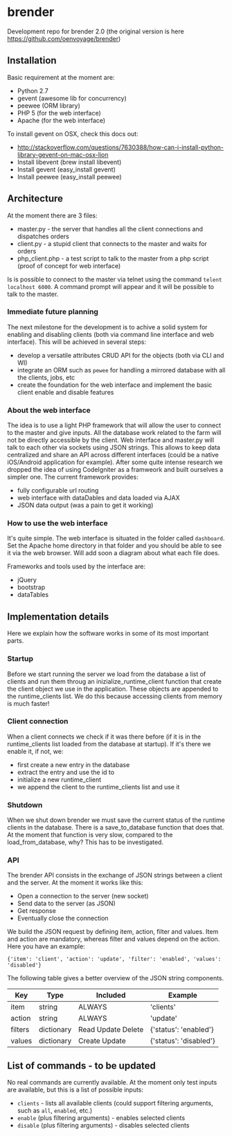 brender
=======

Development repo for brender 2.0 (the original version is here https://github.com/oenvoyage/brender)

## Installation
Basic requirement at the moment are:

* Python 2.7
* gevent (awesome lib for concurrency)
* peewee (ORM library)
* PHP 5 (for the web interface)
* Apache (for the web interface)

To install gevent on OSX, check this docs out:

* http://stackoverflow.com/questions/7630388/how-can-i-install-python-library-gevent-on-mac-osx-lion
* Install libevent (brew install libevent)
* Install gevent (easy_install gevent)
* Install peewee (easy_install peewee)

## Architecture
At the moment there are 3 files:

* master.py - the server that handles all the client connections and dispatches orders
* client.py - a stupid client that connects to the master and waits for orders
* php_client.php - a test script to talk to the master from a php script (proof of concept for web interface)

Is is possible to connect to the master via telnet using the command `telent localhost 6000`.
A command prompt will appear and it will be possible to talk to the master.

### Immediate future planning
The next milestone for the development is to achive a solid system for enabling and disabling clients (both via command line interface and web interface). This will be achieved in several steps:

* develop a versatile attributes CRUD API for the objects (both via CLI and WI)
* integrate an ORM such as `pewee` for handling a mirrored database with all the clients, jobs, etc
* create the foundation for the web interface and implement the basic client enable and disable features

### About the web interface
The idea is to use a light PHP framework that will allow the user to connect to the master and give inputs. All the database work related to the farm will not be directly accessible by the client. Web interface and master.py will talk to each other via sockets using JSON strings.
This allows to keep data centralized and share an API across different interfaces (could be a native iOS/Android application for example).
After some quite intense research we dropped the idea of using CodeIgniter as a framweork and built ourselves a simpler one. The current framework provides:

* fully configurable url routing
* web interface with dataDables and data loaded via AJAX
* JSON data output (was a pain to get it working)

### How to use the web interface
It's quite simple. The web interface is situated in the folder called `dashboard`. Set the Apache home directory in that folder and you should be able to see it via the web browser. Will add soon a diagram about what each file does.

Frameworks and tools used by the interface are:

* jQuery
* bootstrap
* dataTables 

## Implementation details
Here we explain how the software works in some of its most important parts.

### Startup
Before we start running the server we load from the database a list of clients and run them throug an inizialize_runtime_client function that create the client object we use in the application. These objects are appended to the runtime_clients list. We do this because accessing clients from memory is much faster!

### Client connection
When a client connects we check if it was there before (if it is in the runtime_clients list loaded from the database at startup). If it's there we enable it, if not, we: 

* first create a new entry in the database
* extract the entry and use the id to
* initialize a new runtime_client
* we append the client to the runtime_clients list and use it

### Shutdown
When we shut down brender we must save the current status of the runtime clients in the database. There is a save_to_database function that does that. At the moment that function is very slow, compared to the load_from_database, why? This has to be investigated.

### API
The brender API consists in the exchange of JSON strings between a client and the server. At the moment it works like this:

* Open a connection to the server (new socket)
* Send data to the server (as JSON)
* Get response
* Eventually close the connection

We build the JSON request by defining item, action, filter and values. Item and action are mandatory, whereas filter and values depend on the action. Here you have an example:

`{'item': 'client', 'action': 'update', 'filter': 'enabled', 'values': 'disabled'}`

The following table gives a better overview of the JSON string components.

<table>
    <thead>
   		<tr>
        	<th>Key</th>
        	<th>Type</th>
        	<th>Included</th>
        	<th>Example</th>
        </tr>
    </thead>
    <tbody>
    	<tr>
    		<td>item</td>
    		<td>string</td>
    		<td>ALWAYS</td>
    		<td>'clients'</td>
    	</tr>
    	<tr>
    		<td>action</td>
    		<td>string</td>
    		<td>ALWAYS</td>
    		<td>'update'</td>
    	</tr>
    	<tr>
    		<td>filters</td>
    		<td>dictionary</td>
    		<td>Read Update Delete</td>
    		<td>{'status': 'enabled'}</td>
    	</tr>
    	<tr>
    		<td>values</td>
    		<td>dictionary</td>
    		<td>Create Update</td>
    		<td>{'status': 'disabled'}</td>
    	</tr>
    </tbody>
</table>



## List of commands - to be updated
No real commands are currently available. At the moment only test inputs are available, but this is a list of possible inputs:

* `clients` - lists all available clients (could support filtering arguments, such as `all`, `enabled`, etc.)
* `enable` (plus filtering arguments) - enables selected clients
* `disable` (plus filtering arguments) - disables selected clients
